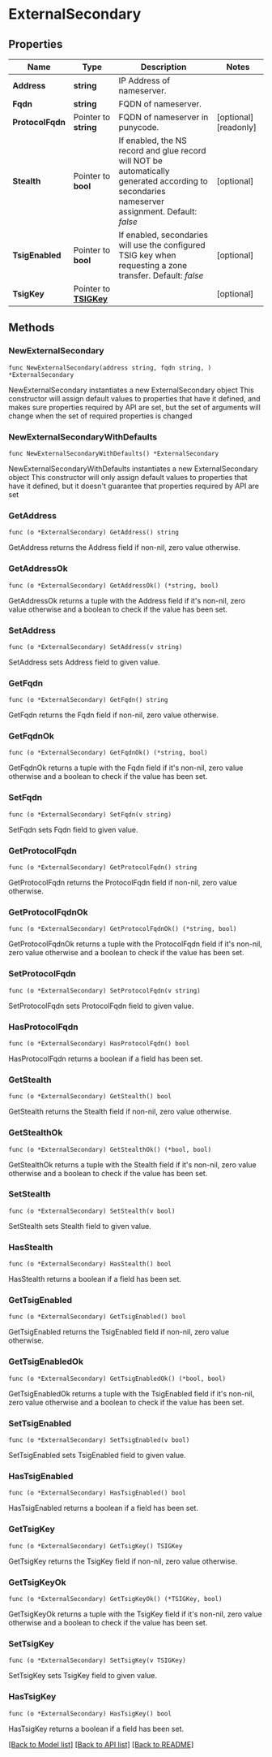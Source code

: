 # ExternalSecondary

## Properties

Name | Type | Description | Notes
------------ | ------------- | ------------- | -------------
**Address** | **string** | IP Address of nameserver. | 
**Fqdn** | **string** | FQDN of nameserver. | 
**ProtocolFqdn** | Pointer to **string** | FQDN of nameserver in punycode. | [optional] [readonly] 
**Stealth** | Pointer to **bool** | If enabled, the NS record and glue record will NOT be automatically generated according to secondaries nameserver assignment.  Default: _false_ | [optional] 
**TsigEnabled** | Pointer to **bool** | If enabled, secondaries will use the configured TSIG key when requesting a zone transfer.  Default: _false_ | [optional] 
**TsigKey** | Pointer to [**TSIGKey**](TSIGKey.md) |  | [optional] 

## Methods

### NewExternalSecondary

`func NewExternalSecondary(address string, fqdn string, ) *ExternalSecondary`

NewExternalSecondary instantiates a new ExternalSecondary object
This constructor will assign default values to properties that have it defined,
and makes sure properties required by API are set, but the set of arguments
will change when the set of required properties is changed

### NewExternalSecondaryWithDefaults

`func NewExternalSecondaryWithDefaults() *ExternalSecondary`

NewExternalSecondaryWithDefaults instantiates a new ExternalSecondary object
This constructor will only assign default values to properties that have it defined,
but it doesn't guarantee that properties required by API are set

### GetAddress

`func (o *ExternalSecondary) GetAddress() string`

GetAddress returns the Address field if non-nil, zero value otherwise.

### GetAddressOk

`func (o *ExternalSecondary) GetAddressOk() (*string, bool)`

GetAddressOk returns a tuple with the Address field if it's non-nil, zero value otherwise
and a boolean to check if the value has been set.

### SetAddress

`func (o *ExternalSecondary) SetAddress(v string)`

SetAddress sets Address field to given value.


### GetFqdn

`func (o *ExternalSecondary) GetFqdn() string`

GetFqdn returns the Fqdn field if non-nil, zero value otherwise.

### GetFqdnOk

`func (o *ExternalSecondary) GetFqdnOk() (*string, bool)`

GetFqdnOk returns a tuple with the Fqdn field if it's non-nil, zero value otherwise
and a boolean to check if the value has been set.

### SetFqdn

`func (o *ExternalSecondary) SetFqdn(v string)`

SetFqdn sets Fqdn field to given value.


### GetProtocolFqdn

`func (o *ExternalSecondary) GetProtocolFqdn() string`

GetProtocolFqdn returns the ProtocolFqdn field if non-nil, zero value otherwise.

### GetProtocolFqdnOk

`func (o *ExternalSecondary) GetProtocolFqdnOk() (*string, bool)`

GetProtocolFqdnOk returns a tuple with the ProtocolFqdn field if it's non-nil, zero value otherwise
and a boolean to check if the value has been set.

### SetProtocolFqdn

`func (o *ExternalSecondary) SetProtocolFqdn(v string)`

SetProtocolFqdn sets ProtocolFqdn field to given value.

### HasProtocolFqdn

`func (o *ExternalSecondary) HasProtocolFqdn() bool`

HasProtocolFqdn returns a boolean if a field has been set.

### GetStealth

`func (o *ExternalSecondary) GetStealth() bool`

GetStealth returns the Stealth field if non-nil, zero value otherwise.

### GetStealthOk

`func (o *ExternalSecondary) GetStealthOk() (*bool, bool)`

GetStealthOk returns a tuple with the Stealth field if it's non-nil, zero value otherwise
and a boolean to check if the value has been set.

### SetStealth

`func (o *ExternalSecondary) SetStealth(v bool)`

SetStealth sets Stealth field to given value.

### HasStealth

`func (o *ExternalSecondary) HasStealth() bool`

HasStealth returns a boolean if a field has been set.

### GetTsigEnabled

`func (o *ExternalSecondary) GetTsigEnabled() bool`

GetTsigEnabled returns the TsigEnabled field if non-nil, zero value otherwise.

### GetTsigEnabledOk

`func (o *ExternalSecondary) GetTsigEnabledOk() (*bool, bool)`

GetTsigEnabledOk returns a tuple with the TsigEnabled field if it's non-nil, zero value otherwise
and a boolean to check if the value has been set.

### SetTsigEnabled

`func (o *ExternalSecondary) SetTsigEnabled(v bool)`

SetTsigEnabled sets TsigEnabled field to given value.

### HasTsigEnabled

`func (o *ExternalSecondary) HasTsigEnabled() bool`

HasTsigEnabled returns a boolean if a field has been set.

### GetTsigKey

`func (o *ExternalSecondary) GetTsigKey() TSIGKey`

GetTsigKey returns the TsigKey field if non-nil, zero value otherwise.

### GetTsigKeyOk

`func (o *ExternalSecondary) GetTsigKeyOk() (*TSIGKey, bool)`

GetTsigKeyOk returns a tuple with the TsigKey field if it's non-nil, zero value otherwise
and a boolean to check if the value has been set.

### SetTsigKey

`func (o *ExternalSecondary) SetTsigKey(v TSIGKey)`

SetTsigKey sets TsigKey field to given value.

### HasTsigKey

`func (o *ExternalSecondary) HasTsigKey() bool`

HasTsigKey returns a boolean if a field has been set.


[[Back to Model list]](../README.md#documentation-for-models) [[Back to API list]](../README.md#documentation-for-api-endpoints) [[Back to README]](../README.md)



